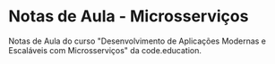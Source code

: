 # Notas de Aula - Microsserviços

Notas de Aula do curso "Desenvolvimento de Aplicações Modernas e Escaláveis com Microsserviços" da code.education.
